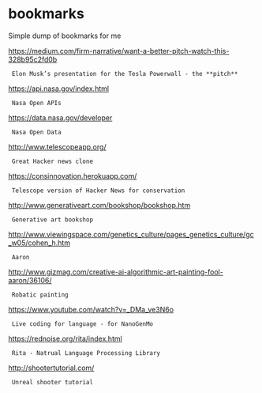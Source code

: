 # bookmarks
Simple dump of bookmarks for me

https://medium.com/firm-narrative/want-a-better-pitch-watch-this-328b95c2fd0b

     Elon Musk’s presentation for the Tesla Powerwall - the **pitch**
     
https://api.nasa.gov/index.html

     Nasa Open APIs

https://data.nasa.gov/developer

     Nasa Open Data
     
http://www.telescopeapp.org/

     Great Hacker news clone
     
https://consinnovation.herokuapp.com/
     
     Telescope version of Hacker News for conservation
     
http://www.generativeart.com/bookshop/bookshop.htm

     Generative art bookshop

http://www.viewingspace.com/genetics_culture/pages_genetics_culture/gc_w05/cohen_h.htm

     Aaron
http://www.gizmag.com/creative-ai-algorithmic-art-painting-fool-aaron/36106/

     Robatic painting

https://www.youtube.com/watch?v=_DMa_ve3N6o

     Live coding for language - for NanoGenMo
     
https://rednoise.org/rita/index.html
     
     Rita - Natrual Language Processing Library
     
http://shootertutorial.com/

     Unreal shooter tutorial
     

